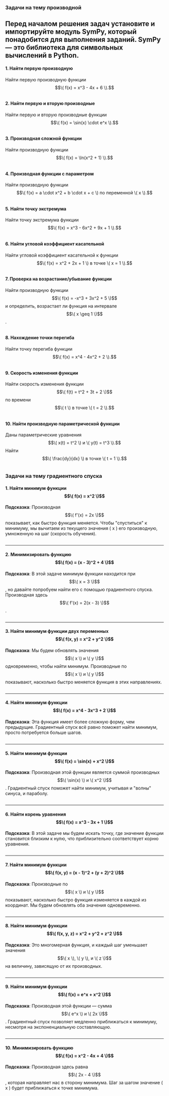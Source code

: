 ### Задачи на тему производной

## Перед началом решения задач установите и импортируйте модуль SymPy, который понадобится для выполнения заданий. SymPy — это библиотека для символьных вычислений в Python.

#### 1. Найти первую производную
   Найти первую производную функции $$\( f(x) = x^3 - 4x + 6 \).$$

   ```python

   ```

#### 2. Найти первую и вторую производные
   Найти первую и вторую производные функции $$\( f(x) = \sin(x) \cdot e^x \).$$

   ```python
   
   ```

#### 3. Производная сложной функции
   Найти производную функции $$\( f(x) = \ln(x^2 + 1) \).$$

   ```python
   
   ```

#### 4. Производная функции с параметром
   Найти производную функции  $$\( f(x) = a \cdot x^2 + b \cdot x + c \)  по  переменной  \( x \).$$

   ```python
   
   ```

#### 5. Найти точку экстремума
   Найти точку экстремума функции $$\( f(x) = x^3 - 6x^2 + 9x + 1 \).$$

   ```python
   
   ```

#### 6. Найти угловой коэффициент касательной
   Найти угловой коэффициент касательной к функции $$\( f(x) = x^2 + 2x + 1 \) в точке \( x = 1 \).$$

   ```python
   
   ```

#### 7. Проверка на возрастание/убывание функции
   Найти производную функции $$\( f(x) = -x^3 + 3x^2 + 5 \)$$ и определить, возрастает ли функция на интервале $$\( x \geq 1 \)$$.

   ```python
   
   ```

#### 8. Нахождение точки перегиба
   Найти точку перегиба функции $$\( f(x) = x^4 - 4x^2 + 2 \).$$

   ```python
   
   ```

#### 9. Скорость изменения функции
   Найти скорость изменения функции $$\( f(t) = t^2 + 3t + 2 \)$$ по времени $$\( t \) в точке \( t = 2 \).$$

   ```python
   
   ```

#### 10. Найти производную параметрической функции
   Даны параметрические уравнения $$\( x(t) = t^2 \) и \( y(t) = t^3 \).$$ Найти $$\( \frac{dy}{dx} \) в точке \( t = 1 \).$$

   ```python
   
   ```


### Задачи на тему градиентного спуска 

#### 1. Найти минимум функции $$\( f(x) = x^2 \)$$

**Подсказка**: Производная $$\( f'(x) = 2x \)$$ показывает, как быстро функция меняется. Чтобы "спуститься" к минимуму, мы вычитаем из текущего значения \( x \) его производную, умноженную на шаг (скорость обучения).

```python

```

---

#### 2. Минимизировать функцию $$\( f(x) = (x - 3)^2 + 4 \)$$

**Подсказка**: В этой задаче минимум функции находится при $$\( x = 3 \)$$, но давайте попробуем найти его с помощью градиентного спуска. Производная здесь $$\( f'(x) = 2(x - 3) \)$$.

```python

```

---

#### 3. Найти минимум функции двух переменных $$\( f(x, y) = x^2 + y^2 \)$$

**Подсказка**: Мы будем обновлять значения $$\( x \) и \( y \)$$ одновременно, чтобы найти минимум. Производные по $$\( x \) и \( y \)$$ показывают, насколько быстро меняется функция в этих направлениях.

```python

```

---

#### 4. Найти минимум функции $$\( f(x) = x^4 - 3x^3 + 2 \)$$

**Подсказка**: Эта функция имеет более сложную форму, чем предыдущие. Градиентный спуск всё равно поможет найти минимум, просто потребуется больше шагов.

```python

```

---

#### 5. Найти минимум функции $$\( f(x) = \sin(x) + x^2 \)$$

**Подсказка**: Производная этой функции является суммой производных $$\( \sin(x) \) и \( x^2 \)$$. Градиентный спуск поможет найти минимум, учитывая и "волны" синуса, и параболу.

```python

```

---

#### 6. Найти корень уравнения $$\( f(x) = x^3 - 3x + 1 \)$$

**Подсказка**: В этой задаче мы будем искать точку, где значение функции становится близким к нулю, что приблизительно соответствует корню уравнения.

```python

```

---

#### 7. Найти минимум функции $$\( f(x, y) = (x - 1)^2 + (y + 2)^2 \)$$

**Подсказка**: Производные по $$\( x \) и \( y \)$$ показывают, насколько быстро функция изменяется в каждой из координат. Мы будем обновлять оба значения одновременно.

```python

```

---

#### 8. Найти минимум функции $$\( f(x, y, z) = x^2 + y^2 + z^2 \)$$

**Подсказка**: Это многомерная функция, и каждый шаг уменьшает значения $$\( x \), \( y \), и \( z \)$$ на величину, зависящую от их производных.

```python

```

---

#### 9. Найти минимум функции $$\( f(x) = e^x + x^2 \)$$

**Подсказка**: Производная этой функции — сумма $$\( e^x \) и \( 2x \)$$. Градиентный спуск позволяет медленно приближаться к минимуму, несмотря на экспоненциальную составляющую.

```python

```

---

#### 10. Минимизировать функцию $$\( f(x) = x^2 - 4x + 4 \)$$

**Подсказка**: Производная здесь равна $$\( 2x - 4 \)$$, которая направляет нас в сторону минимума. Шаг за шагом значение \( x \) будет приближаться к точке минимума.

```python

```


